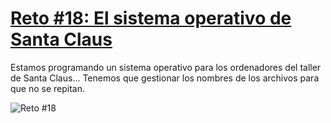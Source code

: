 # [Reto #18: El sistema operativo de Santa Claus](https://adventjs.dev/challenges/18)

Estamos programando un sistema operativo para los ordenadores del taller de Santa Claus... Tenemos que gestionar los nombres de los archivos para que no se repitan.

![Reto #18](https://2021.adventjs.dev/computer.png)

